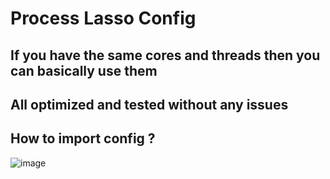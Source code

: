 # Process Lasso Config
## If you have the same cores and threads then you can basically use them
## All optimized and tested without any issues
## How to import config ?
![image](https://github.com/user-attachments/assets/9353ca6a-336e-4239-b97a-66cdc479b5b8)
<br></br>

